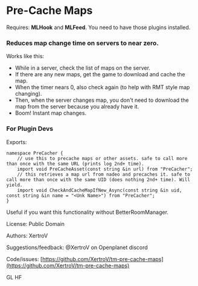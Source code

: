 # Pre-Cache Maps

Requires: **MLHook** and **MLFeed**. You need to have those plugins installed.

### Reduces map change time on servers to near zero.

Works like this:

- While in a server, check the list of maps on the server.
- If there are any new maps, get the game to download and cache the map.
- When the timer nears 0, also check again (to help with RMT style map changing).
- Then, when the server changes map, you don't need to download the map from the server because you already have it.
- Boom! Instant map changes.

### For Plugin Devs

Exports:

```asc
namespace PreCacher {
    // use this to precache maps or other assets. safe to call more than once with the same URL (prints log 2nd+ time).
    import void PreCacheAsset(const string &in url) from "PreCacher";
    // this retrieves a map url from nadeo and precaches it. safe to call more than once with the same UID (does nothing 2nd+ time). Will yield.
    import void CheckAndCacheMapIfNew_Async(const string &in uid, const string &in name = "<Unk Name>") from "PreCacher";
}
```

Useful if you want this functionality without BetterRoomManager.

License: Public Domain

Authors: XertroV

Suggestions/feedback: @XertroV on Openplanet discord

Code/issues: [https://github.com/XertroV/tm-pre-cache-maps](https://github.com/XertroV/tm-pre-cache-maps)

GL HF
